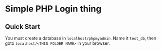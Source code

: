 # Simple PHP Login thing

## Quick Start
You must create a database in `localhost/phpmyadmin`. Name it `test_db`, then goto `localhost/<THIS FOLDER NAME>` in your browser.